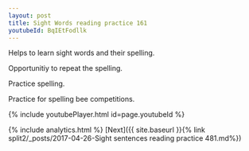 ```yaml
---
layout: post
title: Sight Words reading practice 161
youtubeId: BqIEtFodllk
---
```

 
 
Helps to learn sight words and their spelling.

Opportunitiy to repeat the spelling. 

Practice spelling. 
 
Practice for spelling bee competitions. 
 
{% include youtubePlayer.html id=page.youtubeId %}
 
 
{% include analytics.html %} 
[Next]({{ site.baseurl }}{% link  split2/_posts/2017-04-26-Sight sentences reading practice 481.md%})
 
